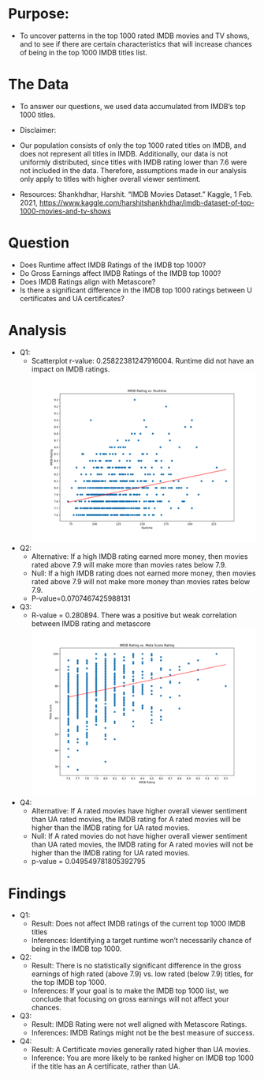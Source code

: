 # Purpose: 
* To uncover patterns in the top 1000 rated IMDB movies and TV shows, and to see if there are certain characteristics that will increase chances of being in the top 1000 IMDB titles list.

# The Data
* To answer our questions, we used data accumulated from IMDB’s top 1000 titles.

* Disclaimer: 
* Our population consists of only the top 1000 rated titles on IMDB, and does not represent all titles in IMDB. Additionally, our data is not uniformly distributed, since titles with IMDB rating lower than 7.6 were not included in the data. Therefore, assumptions made in our analysis only apply to titles with higher overall viewer sentiment.

* Resources:
Shankhdhar, Harshit. “IMDB Movies Dataset.” Kaggle, 1 Feb. 2021, https://www.kaggle.com/harshitshankhdhar/imdb-dataset-of-top-1000-movies-and-tv-shows

# Question
* Does Runtime affect IMDB Ratings of the IMDB top 1000?
* Do Gross Earnings affect IMDB Ratings of the IMDB top 1000?
* Does IMDB Ratings align with Metascore?
* Is there a significant difference in the IMDB top 1000 ratings between U certificates and UA certificates?

# Analysis
* Q1: 
    * Scatterplot r-value: 0.25822381247916004. Runtime did not have an impact on IMDB ratings.
    ![IMDB V Runtime Scatterplt](/Figures/01_IMDB_v_Runtime_scatter.png "IMDB V Runtime")
* Q2: 
    * Alternative: If a high IMDB rating earned more money, then movies rated above 7.9 will make more than movies rates below 7.9.
    * Null: If a high IMDB rating does not earned more money, then movies rated above 7.9 will not make more money than movies rates below 7.9.
    * P-value=0.0707467425988131
* Q3: 
    * R-value = 0.280894. There was a positive but weak correlation between IMDB rating and metascore
    ![IMDB V Meta Scatterplt](/Figures/03_imdb_v_meta_scatter.png "IMDB V Scatterplt")
* Q4: 
    * Alternative: If A rated movies have higher overall viewer sentiment than UA rated movies, the IMDB rating for A rated movies will be higher than the IMDB rating for UA rated  movies.
    * Null: If A rated movies do not have higher overall viewer sentiment than UA rated movies, the IMDB rating for A rated movies will not be higher than the IMDB rating for UA rated movies.
    * p-value = 0.049549781805392795

# Findings
* Q1:
   * Result: Does not affect IMDB ratings of the current top 1000 IMDB titles
   * Inferences: Identifying a target runtime won’t necessarily chance of being in the IMDB top 1000.
* Q2:
   * Result: There is no statistically significant difference in the gross earnings of high rated (above 7.9) vs. low rated (below 7.9) titles, for the top IMDB top 1000. 
   * Inferences: If your goal is to make the IMDB top 1000 list, we conclude that focusing on gross earnings will not affect your chances.
* Q3:
   * Result: IMDB Rating were not well aligned with Metascore Ratings.
   * Inferences: IMDB Ratings might not be the best measure of success. 
* Q4:
   * Result: A Certificate movies generally rated higher than UA movies. 
   * Inference: You are more likely to be ranked higher on IMDB top 1000 if the title has an A certificate, rather than UA. 





